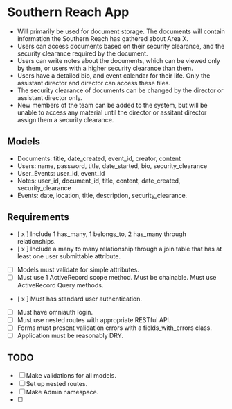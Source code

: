 # Southern Reach App

- Will primarily be used for document storage. The documents will contain information the Southern Reach has gathered about Area X. 
- Users can access documents based on their security clearance, and the security clearance required by the document.
- Users can write notes about the documents, which can be viewed only by them, or users with a higher security clearance than them.
- Users have a detailed bio, and event calendar for their life. Only the assistant director and director can access these files.
- The security clearance of documents can be changed by the director or assistant director only.
- New members of the team can be added to the system, but will be unable to access any material until the director or assitant director assign them a security clearance.

## Models

- Documents: title, date_created, event_id, creator, content
- Users: name, password, title, date_started, bio, security_clearance
- User_Events: user_id, event_id
- Notes: user_id, document_id, title, content, date_created, security_clearance
- Events: date, location, title, description, security_clearance.

## Requirements

- [ x ] Include 1 has_many, 1 belongs_to, 2 has_many through relationships.
- [ x ] Include a many to many relationship through a join table that has at least one user submittable attribute.
- [  ] Models must validate for simple attributes.
- [  ] Must use 1 ActiveRecord scope method. Must be chainable. Must use ActiveRecord Query methods.
- [ x ] Must has standard user authentication.
- [  ] Must have omniauth login.
- [  ] Must use nested routes with appropriate RESTful API.
- [  ] Forms must present validation errors with a fields_with_errors class.
- [  ] Application must be reasonably DRY. 

## TODO

- [  ] Make validations for all models.
- [  ] Set up nested routes.
- [  ] Make Admin namespace.
- [  ] 
